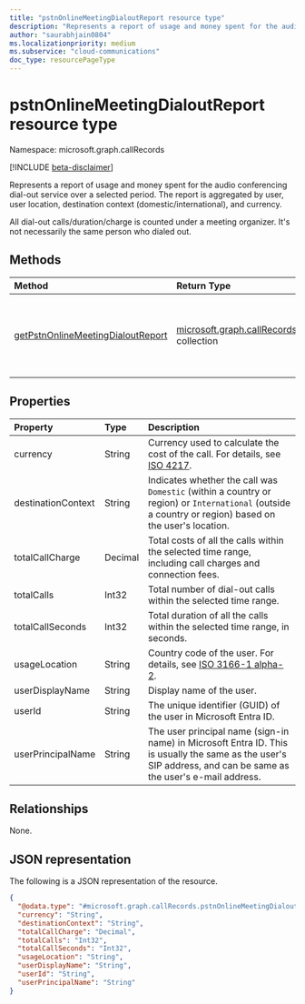 ```yaml
---
title: "pstnOnlineMeetingDialoutReport resource type"
description: "Represents a report of usage and money spent for the audio conferencing dial-out service over a selected period."
author: "saurabhjain0804"
ms.localizationpriority: medium
ms.subservice: "cloud-communications"
doc_type: resourcePageType
---
```


# pstnOnlineMeetingDialoutReport resource type

Namespace: microsoft.graph.callRecords

[!INCLUDE [beta-disclaimer](../../includes/beta-disclaimer.md)]

Represents a report of usage and money spent for the audio conferencing dial-out service over a selected period. The report is aggregated by user, user location, destination context (domestic/international), and currency.

All dial-out calls/duration/charge is counted under a meeting organizer. It's not necessarily the same person who dialed out.

## Methods

| Method       | Return Type | Description |
|:-------------|:------------|:------------|
| [getPstnOnlineMeetingDialoutReport](../api/callrecords-callrecord-getpstnonlinemeetingdialoutreport.md) | [microsoft.graph.callRecords.pstnOnlineMeetingDialoutReport](callrecords-pstnonlinemeetingdialoutreport.md) collection | Get aggregated report of usage and money spent for the audio conferencing dial-out service over a selected period as a collection of [pstnOnlineMeetingDialoutReport](../resources/callrecords-pstnonlinemeetingdialoutreport.md) entries. |

## Properties

|Property|Type|Description|
|:---|:---|:---|
|currency|String|Currency used to calculate the cost of the call. For details, see [ISO 4217](https://en.wikipedia.org/wiki/ISO_4217).|
|destinationContext|String|Indicates whether the call was `Domestic` (within a country or region) or `International` (outside a country or region) based on the user's location.|
|totalCallCharge|Decimal|Total costs of all the calls within the selected time range, including call charges and connection fees. |
|totalCalls|Int32|Total number of dial-out calls within the selected time range.|
|totalCallSeconds|Int32|Total duration of all the calls within the selected time range, in seconds.|
|usageLocation|String|Country code of the user. For details, see [ISO 3166-1 alpha-2](https://en.wikipedia.org/wiki/ISO_3166-1_alpha-2).|
|userDisplayName|String|Display name of the user.|
|userId|String|The unique identifier (GUID) of the user in Microsoft Entra ID.|
|userPrincipalName|String|The user principal name (sign-in name) in Microsoft Entra ID. This is usually the same as the user's SIP address, and can be same as the user's e-mail address.|

## Relationships

None.

## JSON representation

The following is a JSON representation of the resource.
<!-- {
  "blockType": "resource",
  "@odata.type": "microsoft.graph.callRecords.pstnOnlineMeetingDialoutReport"
}
-->
``` json
{
  "@odata.type": "#microsoft.graph.callRecords.pstnOnlineMeetingDialoutReport",
  "currency": "String",
  "destinationContext": "String",
  "totalCallCharge": "Decimal",
  "totalCalls": "Int32",
  "totalCallSeconds": "Int32",
  "usageLocation": "String",
  "userDisplayName": "String",
  "userId": "String",
  "userPrincipalName": "String"
}
```
